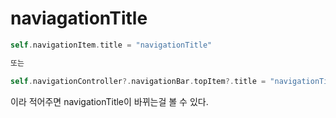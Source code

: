 # naviagationTitle

```swift
self.navigationItem.title = "navigationTitle"

또는

self.navigationController?.navigationBar.topItem?.title = "navigationTitle"
```
이라 적어주면 navigationTitle이 바뀌는걸 볼 수 있다.